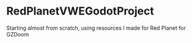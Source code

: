 # RedPlanetVWEGodotProject
Starting almost from scratch, using resources I made for Red Planet for GZDoom

